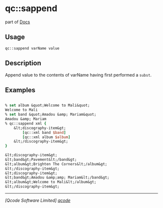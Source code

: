 qc::sappend
===========

part of [Docs](.)

Usage
-----
`
        qc::sappend varName value
    `

Description
-----------
Append value to the contents of varName having first performed a <code>subst</code>.

Examples
--------
```tcl

% set album &quot;Welcome to Mali&quot;
Welcome to Mali
% set band &quot;Amadou &amp; Mariam&quot;
Amadou &amp; Mariam
% qc::sappend xml {
    &lt;discography-item&gt;
        [qc::xml band $band]
        [qc::xml album $album]
    &lt;/discography-item&gt;
}
    
&lt;discography-item&gt;
&lt;band&gt;Pavement&lt;/band&gt;
&lt;album&gt;Brighten The Corners&lt;/album&gt;
&lt;/discography-item&gt;
&lt;discography-item&gt;
&lt;band&gt;Amadou &amp;amp; Mariam&lt;/band&gt;
&lt;album&gt;Welcome to Mali&lt;/album&gt;
&lt;/discography-item&gt;
```

----------------------------------
*[Qcode Software Limited] [qcode]*

[qcode]: www.qcode.co.uk "Qcode Software"